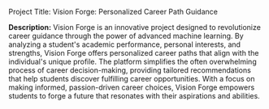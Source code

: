 <p>
<b></b>  Project Title: Vision Forge: Personalized Career Path Guidance</b>

<b>Description:</b>
Vision Forge is an innovative project designed to revolutionize career guidance through the power of advanced machine learning. By analyzing a student's academic performance, personal interests, and strengths, Vision Forge offers personalized career paths that align with the individual's unique profile. The platform simplifies the often overwhelming process of career decision-making, providing tailored recommendations that help students discover fulfilling career opportunities. With a focus on making informed, passion-driven career choices, Vision Forge empowers students to forge a future that resonates with their aspirations and abilities.
</p>
